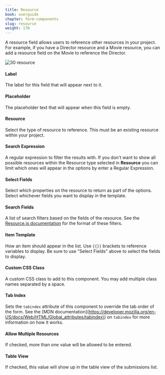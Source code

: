 ```yaml
---
title: Resource
book: userguide
chapter: form-components
slug: resource
weight: 170
---
```

A resource field allows users to reference other resources in your project. For example, if you have a Director resource and a Movie resource, you can add a resource field on the Movie to reference the Director.

![30 resource](https://cloud.githubusercontent.com/assets/13321142/13097244/30611e4a-d4e5-11e5-8467-3c0756ddc553.png)

#### Label

The label for this field that will appear next to it.

#### Placeholder

The placeholder text that will appear when this field is empty.

#### Resource

Select the type of resource to reference. This must be an existing resource within your project.

#### Search Expression

A regular expression to filter the results with. If you don't want to show all possible resources within the Resource type selected in **Resource** you can limit which ones will appear in the options by enter a Regular Expression.

#### Select Fields

Select which properties on the resource to return as part of the options. Select whichever fields you want to display in the template.

#### Search Fields

A list of search filters based on the fields of the resource. See the [Resource.js documentation](https://github.com/travist/resourcejs#filtering-the-results) for the format of these filters.

#### Item Template

How an item should appear in the list. Use `{{}}` brackets to reference variables to display. Be sure to use "Select Fields" above to select the fields to display.

#### Custom CSS Class

A custom CSS class to add to this component. You may add multiple class names separated by a space.

#### Tab Index

Sets the `tabindex` attribute of this component to override the tab order of the form. See the [MDN documentation](https://developer.mozilla.org/en-US/docs/Web/HTML/Global_attributes/tabindex\) on `tabindex` for more information on how it works.

#### Allow Multiple Resources

If checked, more than one value will be allowed to be entered.

#### Table View

If checked, this value will show up in the table view of the submissions list.


